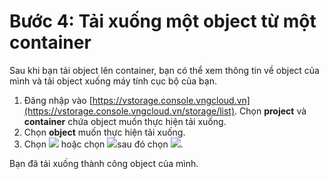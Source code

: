 # Bước 4: Tải xuống một object từ một container

Sau khi bạn tải object lên container, bạn có thể xem thông tin về object của mình và tải object xuống máy tính cục bộ của bạn.

1. Đăng nhập vào [https://vstorage.console.vngcloud.vn](https://vstorage.console.vngcloud.vn/storage/list). Chọn **project** và **container** chứa object muốn thực hiện tải xuống.&#x20;
2. Chọn **object** muốn thực hiện tải xuống.
3. Chọn ![](https://docs.vngcloud.vn/download/thumbnails/49648419/image2023-3-6\_9-50-12.png?version=1\&modificationDate=1678071013000\&api=v2) hoặc chọn ![](https://docs.vngcloud.vn/download/thumbnails/49648419/image2023-6-28\_11-45-59.png?version=1\&modificationDate=1687927559000\&api=v2)sau đó chọn ![](https://docs.vngcloud.vn/download/thumbnails/49648419/image2023-6-28\_11-46-15.png?version=1\&modificationDate=1687927576000\&api=v2).

Bạn đã tải xuống thành công object của mình.



<figure><img src="../../../../.gitbook/assets/Tai_xuong_object.gif" alt=""><figcaption></figcaption></figure>
